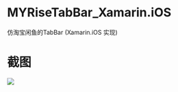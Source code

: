 # MYRiseTabBar_Xamarin.iOS
仿淘宝闲鱼的TabBar (Xamarin.iOS 实现)
# 截图
![](http://upload-images.jianshu.io/upload_images/4421101-ad58d98b38fdf661.png?imageMogr2/auto-orient/strip%7CimageView2/2/w/1240)

